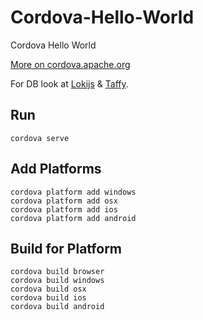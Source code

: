 # Cordova-Hello-World
Cordova Hello World

[More on cordova.apache.org](https://cordova.apache.org/docs/en/latest/guide/overview/index.html)

For DB look at [Lokijs](http://lokijs.org) & [Taffy](http://taffydb.com/).
## Run
```
cordova serve
```

## Add Platforms

```
cordova platform add windows
cordova platform add osx
cordova platform add ios
cordova platform add android
```

## Build for Platform

```
cordova build browser
cordova build windows
cordova build osx
cordova build ios
cordova build android
```
